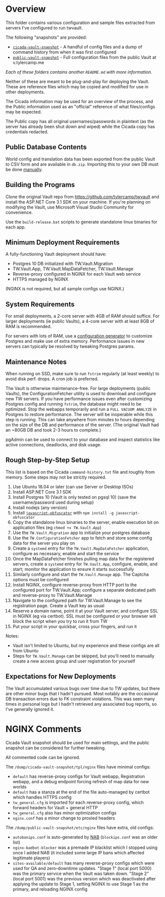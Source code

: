 # Overview

This folder contains various configuration and sample files extracted from servers I've configured to run twvault.

The following "snapshots" are provided:

- [`cicada-vault-snapshot`](cicada-vault-snapshot) - A handful of config files and a dump of command history from when it was first configured
- [`public-vault-snapshot`](public-vault-snapshot) - Full configuration files from the public Vault at v.tylercamp.me

_Each of these folders contains another `README.md` with more information._

Neither of these are meant to be plug-and-play for deploying the Vault. These are reference files which may be copied and modified for use in other deployments.

The Cicada information may be used for an overview of the process, and the Public information used as an "official" reference of what files/configs may be expected.

The Public copy has all original usernames/passwords in plaintext (as the server has already been shut down and wiped) while the Cicada copy has credentials redacted.

## Public Database Contents

World config and translation data has been exported from the public Vault to CSV form and are available in `db.zip`. Importing this to your own DB must be done [manually](https://dataschool.com/learn-sql/importing-data-from-csv-in-postgresql/).

## Building the Programs

Clone the original Vault repo from https://github.com/tylercamp/twvault and install the ASP.NET Core 3.1 SDK on your machine. If you're planning on modifying the Vault, use Microsoft Visual Studio Community for convenience.

Use the `build-release.bat` scripts to generate standalone linux binaries for each app.

## Minimum Deployment Requirements

A fully-functioning Vault deployment should have:

- Postgres 10 DB initialized with TW.Vault.Migration
- TW.Vault.App, TW.Vault.MapDataFetcher, TW.Vault.Manage
- Reverse-proxy configured in NGINX for each Vault web service
- HTTPS managed by NGINX

(NGINX is not required, but all sample configs use NGINX.)

## System Requirements

For small deployments, a 2-core server with 4GB of RAM should suffice. For larger deployments (ie public Vaults), a 4-core server with at least 8GB of RAM is recommended.

For servers with lots of RAM, use a [configuration generator](https://pgtune.leopard.in.ua/#/) to customize Postgres and make use of extra memory. Performance issues in new servers can typically be resolved by tweaking Postgres params.

## Maintenance Notes

When running on SSD, make sure to run `fstrim` regularly (at least weekly) to avoid disk perf. drops. A cron job is preferred.

The Vault is otherwise maintenance-free. For large deployments (public Vaults), the ConfigurationFetcher utility is used to download and configure new TW servers. If you have performance issues even after customizing Postgres config and running `fstrim`, the database might need to be optimized. Stop the webapps temporarily and run a `FULL VACUUM ANALYZE` in Postgres to restore performance. The server will be inoperable while this step is running. This can take anywhere from minutes to hours depending on the size of the DB and performance of the server. (The original Vault had an ~80GB DB and took 2-3 hours to complete.)

pgAdmin can be used to connect to your database and inspect statistics like active connections, deadlocks, and disk usage.

## Rough Step-by-Step Setup

This list is based on the Cicada `command-history.txt` file and roughly from memory. Some steps may not be strictly required. 

1. Use Ubuntu 18.04 or later (can use Server or Desktop ISOs)
2. Install ASP.NET Core 3.1 SDK
3. Install Postgres 10 (Vault is only tested on pgsql 10) (save the username/password used during setup)
4. Install nodejs (any version)
5. Install [`javascript-obfuscator`](https://github.com/javascript-obfuscator/javascript-obfuscator) with `npm install -g javascript-obfuscator`
6. Copy the standalone linux binaries to the server, enable execution bit on application files (eg `chmod +x TW.Vault.App`)
7. Use the `TW.Vault.Migration` app to initialize your postgres database
8. Use the `TW.ConfigurationFetcher` app to fetch and store some config data for the server you play on
9. Create a `systemd` entry for the `TW.Vault.MapDataFetcher` application, configure as necessary, enable and start the service
10. Once the MapDataFetcher finishes pulling map data for the registered servers, create a `systemd` entry for `TW.Vault.App`, configure, enable, and start; monitor the application to ensure it starts successfully
11. Similarly configure and start the `TW.Vault.Manage` app. The Captcha options must be configured
12. Install NGINX, configure reverse-proxy from HTTP port to the configured port for TW.Vault.App; configure a separate dedicated path and reverse-proxy to TW.Vault.Manage
13. Navigate to the configured path for TW.Vault.Manage to see the registration page. Create a Vault key as usual
14. Reserve a domain name, point it at your Vault server, and configure SSL in NGINX (eg via certbot). SSL must be configured or your browser will block the script when you try to run it from TW
15. Put your script in your quickbar, cross your fingers, and run it

Notes:

- Vault isn't limited to Ubuntu, but my experience and these configs are all from Ubuntu
- Steps for `TW.Vault.Manage` can be skipped, but you'll need to manually create a new access group and user registration for yourself

## Expectations for New Deployments

The Vault accumulated various bugs over time due to TW updates, but there are other minor bugs that I hadn't pursued. Most notably are the occasional DB transaction errors due to FK constraint violations. This was seen many times in personal logs but I hadn't retrieved any associated bug reports, so I've generally ignored it.

# NGINX Comments

Cicada Vault snapshot should be used for main settings, and the public snapshot can be considered for further tweaking.

All commented code can be ignored.

The `/dump/cicada-vault-snapshot/tpl/nginx` files have minimal configs:

- `default` has reverse-proxy configs for Vault webapp, Registration webapp, and a debug endpoint forcing refresh of map data for new worlds
- `default` has a stanza at the end of the file auto-managed by certbot which handles HTTPS config
- `tw_general.cfg` is imported for each reverse-proxy config, which forward headers for Vault + general HTTP
- `tw_general.cfg` also has minor optimization configs 
- `nginx.conf` has a minor change to proxied headers

The `/dump/public-vault-snapshot/etc/nginx` files have extra, old configs:

- `autobanips.conf` is auto-generated by [NAB](https://github.com/tylercamp/nginxautoban) (`blockips.conf` was an older list)
- `nginx-badbot-blocker` was a premade IP blacklist which I stopped using once I added NAB (it included some large IP bans which affected legitimate players)
- `sites-available/default` has many reverse-proxy configs which were used for QA and zero-downtime updates. "Stage 1" (local port 5000) was the primary service when the Vault was taken down. "Stage 2" (local port 5001) was the previous version which was deactivated after applying the update to Stage 1, setting NGINX to use Stage 1 as the primary, and reloading NGINX config